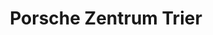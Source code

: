 ---
title: "Porsche Zentrum Trier"
url: /trier/porsche-zentrum-trier-metternichstrasse/
shop: Autohaus
---